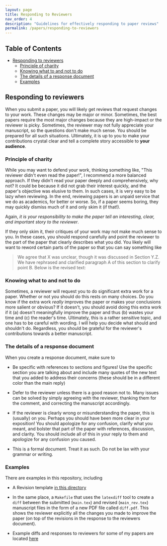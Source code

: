 ```yaml
---
layout: page
title: Responding to Reviewers
nav_order: 4
description: "Guidelines for effectively responding to paper reviews"
permalink: /papers/responding-to-reviewers
---
```


<!-- START doctoc generated TOC please keep comment here to allow auto update -->
<!-- DON'T EDIT THIS SECTION, INSTEAD RE-RUN doctoc TO UPDATE -->
## Table of Contents

- [Responding to reviewers](#responding-to-reviewers)
  - [Principle of charity](#principle-of-charity)
  - [Knowing what to and not to do](#knowing-what-to-and-not-to-do)
  - [The details of a response document](#the-details-of-a-response-document)
  - [Examples](#examples)

<!-- END doctoc generated TOC please keep comment here to allow auto update -->

## Responding to reviewers

When you submit a paper, you will likely get reviews that request changes to your work.
These changes may be major or minor.
Sometimes, the best papers require the most major changes because they are high-impact or the reviewer is picky.
Sometimes, the reviewer may not fully appreciate your manuscript, so the questions don't make much sense.
You should be prepared for all such situations.
Ultimately, it is up to you to make your contributions crystal clear and tell a complete story accessible to __your audience__.

### Principle of charity

While you may want to defend your work, thinking something like, "This reviewer didn't even read the paper!", I recommend a more balanced approach.
If they didn't read your paper deeply and comprehensively, why not?
It could be because it did not grab their interest quickly, and the paper's objective was elusive to them.
In such cases, it is very easy to be lazy when reviewing.
In the end, reviewing papers is an unpaid service that we do as academics, for better or worse.
So, if a paper seems boring, they may quickly dismiss much of it and only skim it (if that!).

Again, _it is your responsibility to make the paper tell an interesting, clear, and important story to the reviewer_.

If they only skim it, their critiques of your work may not make much sense to you.
In these cases, you should respond carefully and point the reviewer to the part of the paper that clearly describes what you did.
You likely will want to reword certain parts of the paper so that you can say something like
> We agree that X was unclear, though it was discussed in Section Y.Z. We have rephrased and clarified paragraph A of this section to clarify point B. Below is the revised text:

### Knowing what to and not to do

Sometimes, a reviewer will request you to do significant extra work for a paper.
Whether or not you should do this rests on many choices.
Do you know if the extra work _really_ improves the paper or makes your conclusions more salient or obvious?
If it doesn't, you should avoid doing this extra work if it (a) doesn't meaningfully improve the paper and thus (b) wastes your time and (c) the reader's time.
Ultimately, this is a rather sensitive topic, and one has to be careful with wording.
I will help you decide what should and shouldn't do.
Regardless, you should be grateful for the reviewer's contributions towards a better manuscript.

### The details of a response document

When you create a response document, make sure to 
* Be specific with references to sections and figures! Use the specific section you are talking about and include many quotes of the new text that you added to address their concerns (these should be in a different color than the main reply)

* Defer to the reviewer unless there is a good reason not to. Many issues can be solved by simply agreeing with the reviewer, thanking them for the comment, and correcting the manuscript accordingly. 

* If the reviewer is clearly wrong or misunderstanding the paper, this is (usually) on you. Perhaps you should have been more clear in your exposition! You should apologize for any confusion, clarify what you meant, and bolster that part of the paper with references, discussion, and clarity. You should include all of this in your reply to them and apologize for any confusion you caused.

* This is a formal document. Treat it as such. Do not be lax with your grammar or writing. 

### Examples

There are examples in this repository, including
* A Revision template [in this directory](../templates/paper_rebuttal)

* In the same place, a `Makefile` that uses the `latexdiff` tool to create a `diff` between the submitted (`main.tex`) and revised (`main_rev.tex`) manuscript files in the form of a new PDF file called `diff.pdf`. This shows the reviewer explicitly all the changes you made to improve the paper (on top of the revisions in the response to the reviewers document).

* Example diffs and responses to reviewers for some of my papers are located [here](https://gatech.app.box.com/folder/245228437856)
